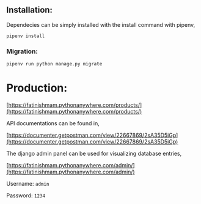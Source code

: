 ## Installation:
Dependecies can be simply installed with the install command with pipenv,

`pipenv install`

### Migration:
`pipenv run python manage.py migrate`

# Production:
[https://fatinishmam.pythonanywhere.com/products/](https://fatinishmam.pythonanywhere.com/products/)

API documentations can be found in,

[https://documenter.getpostman.com/view/22667869/2sA35D5iGp](https://documenter.getpostman.com/view/22667869/2sA35D5iGp)


The django admin panel can be used for visualizing database entries,

[https://fatinishmam.pythonanywhere.com/admin/](https://fatinishmam.pythonanywhere.com/admin/) 

Username: `admin`

Password: `1234`